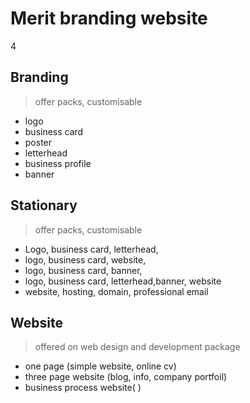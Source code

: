 # Merit branding website

4    
## Branding

> offer packs, customisable

- logo
- business card
- poster
- letterhead
- business profile
- banner

## Stationary

> offer packs, customisable

- Logo, business card, letterhead,
- logo, business card, website,
- logo, business card, banner,
- logo, business card, letterhead,banner, website
- website, hosting, domain, professional email

## Website

> offered on web design and development package

- one page (simple website, online cv)
- three page website (blog, info, company portfoil)
- business process website( )
